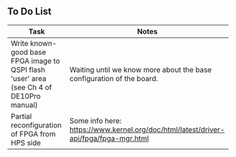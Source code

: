 To Do List
----------

| Task | Notes |
|------|-------|
| Write known-good base FPGA image to QSPI flash 'user' area (see Ch 4 of DE10Pro manual) | Waiting until we know more about the base configuration of the board. |
| Partial reconfiguration of FPGA from HPS side | Some info here: https://www.kernel.org/doc/html/latest/driver-api/fpga/fpga-mgr.html |
